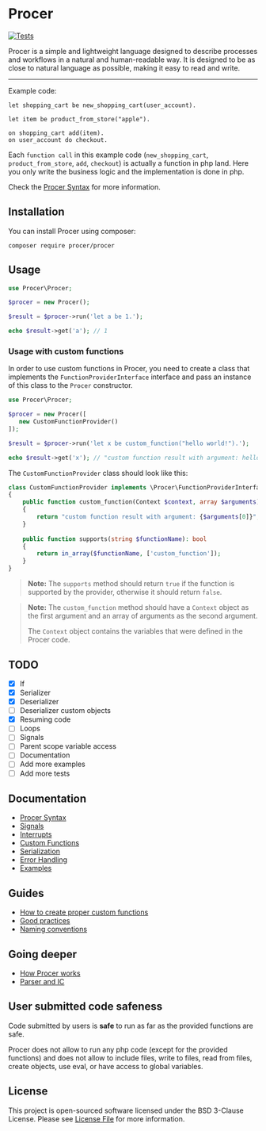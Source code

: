 # Procer

[![Tests](https://github.com/karboosx/procer/actions/workflows/tests.yml/badge.svg)](https://github.com/karboosx/procer/actions/workflows/tests.yml)

Procer is a simple and lightweight language designed to describe processes and workflows in a natural and human-readable way. 
It is designed to be as close to natural language as possible, making it easy to read and write.

----

Example code:
```
let shopping_cart be new_shopping_cart(user_account).

let item be product_from_store("apple").

on shopping_cart add(item).
on user_account do checkout.
```
Each `function call` in this example code (`new_shopping_cart`, `product_from_store`, `add`, `checkout`) is actually a function in php land. 
Here you only write the business logic and the implementation is done in php.

Check the [Procer Syntax](docs/syntax.md) for more information.

## Installation

You can install Procer using composer:

```
composer require procer/procer
```

## Usage

```php
use Procer\Procer;

$procer = new Procer();

$result = $procer->run('let a be 1.');

echo $result->get('a'); // 1
```

### Usage with custom functions
In order to use custom functions in Procer, you need to create a class that implements the `FunctionProviderInterface` interface and pass an instance of this class to the `Procer` constructor.

```php
use Procer\Procer;

$procer = new Procer([
   new CustomFunctionProvider()
]);

$result = $procer->run('let x be custom_function("hello world!").');

echo $result->get('x'); // "custom function result with argument: hello world!"
```

The `CustomFunctionProvider` class should look like this:

```php
class CustomFunctionProvider implements \Procer\FunctionProviderInterface
{
    public function custom_function(Context $context, array $arguments): string
    {
        return "custom function result with argument: {$arguments[0]}";
    }
    
    public function supports(string $functionName): bool
    {
        return in_array($functionName, ['custom_function']);
    }
}
```

> **Note:** The `supports` method should return `true` if the function is supported by the provider, otherwise it should return `false`.

> **Note:** The `custom_function` method should have a `Context` object as the first argument and an array of arguments as the second argument.
> 
> The `Context` object contains the variables that were defined in the Procer code.

## TODO
- [X] If
- [X] Serializer
- [X] Deserializer
- [ ] Deserializer custom objects
- [X] Resuming code
- [ ] Loops
- [ ] Signals
- [ ] Parent scope variable access
- [ ] Documentation
- [ ] Add more examples
- [ ] Add more tests

## Documentation

- [Procer Syntax](docs/syntax.md)
- [Signals](docs/signals.md)
- [Interrupts](docs/interrupts.md)
- [Custom Functions](docs/custom_functions.md)
- [Serialization](docs/serialization.md)
- [Error Handling](docs/error_handling.md)
- [Examples](docs/examples.md)

## Guides
- [How to create proper custom functions](docs/guides/custom_functions.md#how-to-create-proper-custom-functions)
- [Good practices](docs/guides/good_practices.md)
- [Naming conventions](docs/guides/naming_conventions.md)

## Going deeper
- [How Procer works](docs/how_it_works.md)
- [Parser and IC](docs/parser_and_ic.md)

## User submitted code safeness
Code submitted by users is **safe** to run as far as the provided functions are safe.

Procer does not allow to run any php code (except for the provided functions) and does not allow to include files, write to files, read from files, create objects, use eval, or have access to global variables.

## License

This project is open-sourced software licensed under the BSD 3-Clause License. Please see [License File](LICENSE) for more information.
